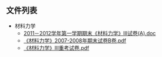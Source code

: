 

## 文件列表

- 材料力学
    - [2011－2012学年第一学期期末《材料力学》III试卷(A).doc](https://github.com/Open-BJUT/BJUT-Helper/raw/master/./%E6%9D%90%E6%96%99%E5%8A%9B%E5%AD%A6/2011%EF%BC%8D2012%E5%AD%A6%E5%B9%B4%E7%AC%AC%E4%B8%80%E5%AD%A6%E6%9C%9F%E6%9C%9F%E6%9C%AB%E3%80%8A%E6%9D%90%E6%96%99%E5%8A%9B%E5%AD%A6%E3%80%8BIII%E8%AF%95%E5%8D%B7%28A%29.doc)
    - [《材料力学》2007-2008年期末试卷B卷.pdf](https://github.com/Open-BJUT/BJUT-Helper/raw/master/./%E6%9D%90%E6%96%99%E5%8A%9B%E5%AD%A6/%E3%80%8A%E6%9D%90%E6%96%99%E5%8A%9B%E5%AD%A6%E3%80%8B2007-2008%E5%B9%B4%E6%9C%9F%E6%9C%AB%E8%AF%95%E5%8D%B7B%E5%8D%B7.pdf)
    - [《材料力学》III重考试卷.pdf](https://github.com/Open-BJUT/BJUT-Helper/raw/master/./%E6%9D%90%E6%96%99%E5%8A%9B%E5%AD%A6/%E3%80%8A%E6%9D%90%E6%96%99%E5%8A%9B%E5%AD%A6%E3%80%8BIII%E9%87%8D%E8%80%83%E8%AF%95%E5%8D%B7.pdf)
